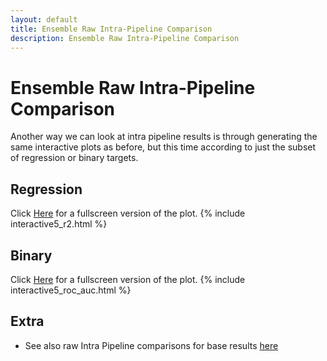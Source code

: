 ```yaml
---
layout: default
title: Ensemble Raw Intra-Pipeline Comparison
description: Ensemble Raw Intra-Pipeline Comparison
---
```


# Ensemble Raw Intra-Pipeline Comparison

Another way we can look at intra pipeline results is through generating the same interactive plots as before, but this time according
to just the subset of regression or binary targets.

## Regression

Click [Here](./interactive5_r2.html) for a fullscreen version of the plot.
{% include interactive5_r2.html %}

## Binary

Click [Here](./interactive5_roc_auc.html) for a fullscreen version of the plot.
{% include interactive5_roc_auc.html %}

## Extra

- See also raw Intra Pipeline comparisons for base results [here](./by_pipeline_raw.html)